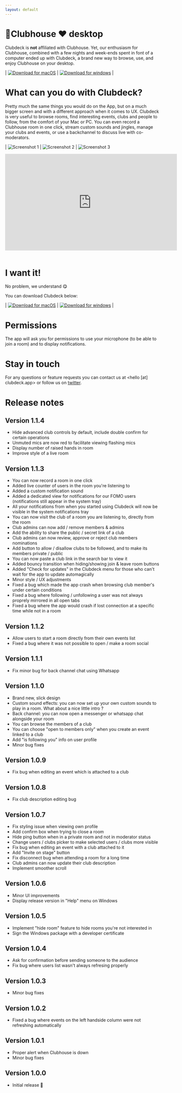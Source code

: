 ```yaml
---
layout: default
---
```


# 👋Clubhouse ❤️ desktop

Clubdeck is **not** affiliated with Clubhouse.
Yet, our enthusiasm for Clubhouse, combined with a few nights and week-ends spent in font of a computer ended up with Clubdeck, a
brand new way to browse, use, and enjoy Clubhouse on your desktop.

| <a href="https://github.com/clubdeck/clubdeck.github.io/releases/download/release/Clubdeck-1.1.4.dmg" onClick="gtag('event', 'download', {'os': 'macOS'});">![Download for macOS](/img/macOS.svg)</a> | <a href="https://github.com/clubdeck/clubdeck.github.io/releases/download/release/Clubdeck.Setup.1.1.4.exe" onClick="gtag('event', 'download', {'os': 'windows'});">![Download for windows](/img/Windows.svg)</a> |

# What can you do with Clubdeck?

Pretty much the same things you would do on the App, but on a much bigger screen and with a different approach when it comes to
UX. Clubdeck is very useful to browse rooms, find interesting events, clubs and people to follow, from the comfort of your Mac or PC. You can even record a Clubhouse room in one click, stream custom sounds and jingles, manage your clubs and events, or use a backchannel to discuss live with co-moderators.

| ![Screenshot 1](/img/screen1.png) | ![Screenshot 2](/img/screen2.png) | ![Screenshot 3](/img/screen3.png)

<div class="video-container">
<iframe width="560" height="315" src="https://www.youtube.com/embed/M_TODBWyLHQ" title="YouTube video player" frameborder="0" allow="accelerometer; autoplay; clipboard-write; encrypted-media; gyroscope; picture-in-picture" allowfullscreen></iframe>
</div>
<br />

# I want it!

No problem, we understand 😋

You can download Clubdeck below:

| <a href="https://github.com/clubdeck/clubdeck.github.io/releases/download/release/Clubdeck-1.1.4.dmg" onClick="gtag('event', 'download', {'os': 'macOS'});">![Download for macOS](/img/macOS.svg)</a> | <a href="https://github.com/clubdeck/clubdeck.github.io/releases/download/release/Clubdeck.Setup.1.1.4.exe" onClick="gtag('event', 'download', {'os': 'windows'});">![Download for windows](/img/Windows.svg)</a> |

# Permissions

The app will ask you for permissions to use your microphone (to be able to join a room) and to display notifications.

# Stay in touch

For any questions or feature requests you can contact us at <hello [at] clubdeck.app> or follow us on [twitter](https://www.twitter.com/clubdeckapp).

# Release notes

## Version 1.1.4

* Hide advanced club controls by default, include double confirm for certain operations
* Unmuted mics are now red to facilitate viewing flashing mics
* Display number of raised hands in room
* Improve style of a live room

## Version 1.1.3

* You can now record a room in one click
* Added live counter of users in the room you're listening to
* Added a custom notification sound
* Added a dedicated view for notifications for our FOMO users (notifications still appear in the system tray)
* All your notifications from when you started using Clubdeck will now be visible in the system notifications tray
* You can now visit the club of a room you are listening to, directly from the room
* Club admins can now add / remove members & admins
* Add the ability to share the public / secret link of a club
* Club admins can now review, approve or reject club members nominations
* Add button to allow / disallow clubs to be followed, and to make its members private / public
* You can now paste a club link in the search bar to view it
* Added bouncy transition when hiding/showing join & leave room buttons
* Added "Check for updates" in the Clubdeck menu for those who can't wait for the app to update automagically
* Minor style / UX adjustments
* Fixed a bug which made the app crash when browsing club member's under certain conditions
* Fixed a bug where following / unfollowing a user was not always proprely mirrored in all open tabs
* Fixed a bug where the app would crash if lost connection at a specific time while not in a room

## Version 1.1.2

* Allow users to start a room directly from their own events list
* Fixed a bug where it was not possible to open / make a room social

## Version 1.1.1

* Fix minor bug for back channel chat using Whatsapp

## Version 1.1.0

* Brand new, slick design
* Custom sound effects: you can now set up your own custom sounds to play in a room. What about a nice little intro ?
* Back channel: you can now open a messenger or whatsapp chat alongside your room
* You can browse the members of a club
* You can choose "open to members only" when you create an event linked to a club
* Add "is following you" info on user profile
* Minor bug fixes

## Version 1.0.9

* Fix bug when editing an event which is attached to a club

## Version 1.0.8

* Fix club description editing bug

## Version 1.0.7

* Fix styling issue when viewing own profile
* Add confirm box when trying to close a room
* Hide ping button when in a private room and not in moderator status
* Change users / clubs picker to make selected users / clubs more visible
* Fix bug when editing an event with a club attached to it
* Add "Invite on stage" button
* Fix disconnect bug when attending a room for a long time
* Club admins can now update their club description
* Implement smoother scroll

## Version 1.0.6

* Minor UI improvements
* Display release version in "Help" menu on Windows

## Version 1.0.5

* Implement "hide room" feature to hide rooms you're not interested in
* Sign the Windows package with a developer certificate

## Version 1.0.4

* Ask for confirmation before sending someone to the audience
* Fix bug where users list wasn't always refresing properly

## Version 1.0.3

* Minor bug fixes

## Version 1.0.2

* Fixed a bug where events on the left handside column were not refreshing automatically

## Version 1.0.1

* Proper alert when Clubhouse is down
* Minor bug fixes

## Version 1.0.0

* Initial release 🎉